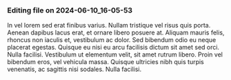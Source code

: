 

### Editing file on 2024-06-10_16-05-53

In vel lorem sed erat finibus varius. Nullam tristique vel risus quis porta. Aenean dapibus lacus erat, et ornare libero posuere at. Aliquam mauris felis, rhoncus non iaculis et, vestibulum ac dolor. Sed bibendum odio eu neque placerat egestas. Quisque eu nisi eu arcu facilisis dictum sit amet sed orci. Nulla facilisi. Vestibulum ut elementum velit, sit amet rutrum libero. Proin vel bibendum eros, vel vehicula massa. Quisque ultricies nibh quis turpis venenatis, ac sagittis nisi sodales. Nulla facilisi.


